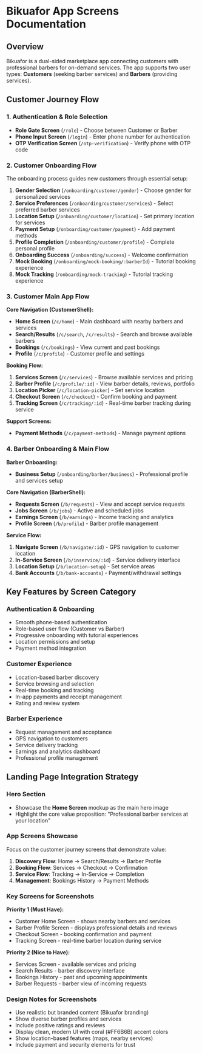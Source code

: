 # Bikuafor App Screens Documentation

## Overview

Bikuafor is a dual-sided marketplace app connecting customers with professional barbers for on-demand services. The app supports two user types: **Customers** (seeking barber services) and **Barbers** (providing services).

## Customer Journey Flow

### 1. Authentication & Role Selection

- **Role Gate Screen** (`/role`) - Choose between Customer or Barber
- **Phone Input Screen** (`/login`) - Enter phone number for authentication
- **OTP Verification Screen** (`/otp-verification`) - Verify phone with OTP code

### 2. Customer Onboarding Flow

The onboarding process guides new customers through essential setup:

1. **Gender Selection** (`/onboarding/customer/gender`) - Choose gender for personalized services
2. **Service Preferences** (`/onboarding/customer/services`) - Select preferred barber services
3. **Location Setup** (`/onboarding/customer/location`) - Set primary location for services
4. **Payment Setup** (`/onboarding/customer/payment`) - Add payment methods
5. **Profile Completion** (`/onboarding/customer/profile`) - Complete personal profile
6. **Onboarding Success** (`/onboarding/success`) - Welcome confirmation
7. **Mock Booking** (`/onboarding/mock-booking/:barberId`) - Tutorial booking experience
8. **Mock Tracking** (`/onboarding/mock-tracking`) - Tutorial tracking experience

### 3. Customer Main App Flow

**Core Navigation (CustomerShell):**

- **Home Screen** (`/c/home`) - Main dashboard with nearby barbers and services
- **Search/Results** (`/c/search`, `/c/results`) - Search and browse available barbers
- **Bookings** (`/c/bookings`) - View current and past bookings
- **Profile** (`/c/profile`) - Customer profile and settings

**Booking Flow:**

1. **Services Screen** (`/c/services`) - Browse available services and pricing
2. **Barber Profile** (`/c/profile/:id`) - View barber details, reviews, portfolio
3. **Location Picker** (`/c/location-picker`) - Set service location
4. **Checkout Screen** (`/c/checkout`) - Confirm booking and payment
5. **Tracking Screen** (`/c/tracking/:id`) - Real-time barber tracking during service

**Support Screens:**

- **Payment Methods** (`/c/payment-methods`) - Manage payment options

### 4. Barber Onboarding & Main Flow

**Barber Onboarding:**

- **Business Setup** (`/onboarding/barber/business`) - Professional profile and services setup

**Core Navigation (BarberShell):**

- **Requests Screen** (`/b/requests`) - View and accept service requests
- **Jobs Screen** (`/b/jobs`) - Active and scheduled jobs
- **Earnings Screen** (`/b/earnings`) - Income tracking and analytics
- **Profile Screen** (`/b/profile`) - Barber profile management

**Service Flow:**

1. **Navigate Screen** (`/b/navigate/:id`) - GPS navigation to customer location
2. **In-Service Screen** (`/b/inservice/:id`) - Service delivery interface
3. **Location Setup** (`/b/location-setup`) - Set service areas
4. **Bank Accounts** (`/b/bank-accounts`) - Payment/withdrawal settings

## Key Features by Screen Category

### Authentication & Onboarding

- Smooth phone-based authentication
- Role-based user flow (Customer vs Barber)
- Progressive onboarding with tutorial experiences
- Location permissions and setup
- Payment method integration

### Customer Experience

- Location-based barber discovery
- Service browsing and selection
- Real-time booking and tracking
- In-app payments and receipt management
- Rating and review system

### Barber Experience

- Request management and acceptance
- GPS navigation to customers
- Service delivery tracking
- Earnings and analytics dashboard
- Professional profile management

## Landing Page Integration Strategy

### Hero Section

- Showcase the **Home Screen** mockup as the main hero image
- Highlight the core value proposition: "Professional barber services at your location"

### App Screens Showcase

Focus on the customer journey screens that demonstrate value:

1. **Discovery Flow**: Home → Search/Results → Barber Profile
2. **Booking Flow**: Services → Checkout → Confirmation
3. **Service Flow**: Tracking → In-Service → Completion
4. **Management**: Bookings History → Payment Methods

### Key Screens for Screenshots

**Priority 1 (Must Have):**

- Customer Home Screen - shows nearby barbers and services
- Barber Profile Screen - displays professional details and reviews
- Checkout Screen - booking confirmation and payment
- Tracking Screen - real-time barber location during service

**Priority 2 (Nice to Have):**

- Services Screen - available services and pricing
- Search Results - barber discovery interface
- Bookings History - past and upcoming appointments
- Barber Requests - barber view of incoming requests

### Design Notes for Screenshots

- Use realistic but branded content (Bikuafor branding)
- Show diverse barber profiles and services
- Include positive ratings and reviews
- Display clean, modern UI with coral (#FF6B6B) accent colors
- Show location-based features (maps, nearby services)
- Include payment and security elements for trust
